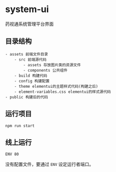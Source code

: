 # system-ui

药视通系统管理平台界面

## 目录结构
```
- assets 前端文件目录
    - src 前端源代码
        - assets 存放图片类的资源文件
        - components 公共组件
    - build 构建代码
    - config 构建配置
    - theme elementui的主题样式代码(构建之后)
    - element-variables.css elementui的样式源代码
- public 构建后的代码
```

## 运行项目

```
npm run start
```

## 线上运行

```
ENV 80
```

没有配置文件，要通过 `ENV` 设定运行者端口。
